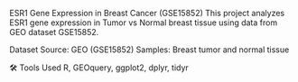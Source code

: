 ESR1 Gene Expression in Breast Cancer (GSE15852)
This project analyzes ESR1 gene expression in Tumor vs Normal breast tissue using data from GEO dataset GSE15852.

Dataset
Source: GEO (GSE15852)
Samples: Breast tumor and normal tissue

🛠 Tools Used
R, GEOquery, ggplot2, dplyr, tidyr

